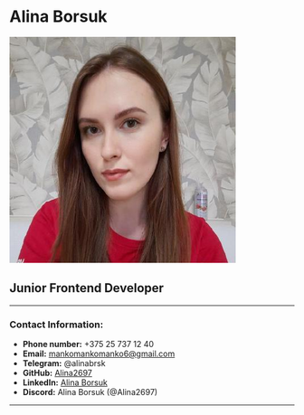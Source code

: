 # Alina Borsuk

![my photo](photo.jpg)

## Junior Frontend Developer

***

### Contact Information:

* **Phone number:** +375 25 737 12 40
* **Email:** mankomankomanko6@gmail.com
* **Telegram:** @alinabrsk
* **GitHub:** [Alina2697](https://github.com/Alina2697)
* **LinkedIn:** [Alina Borsuk](https://www.linkedin.com/in/alinabrsk/)
* **Discord:** Alina Borsuk (@Alina2697)

***